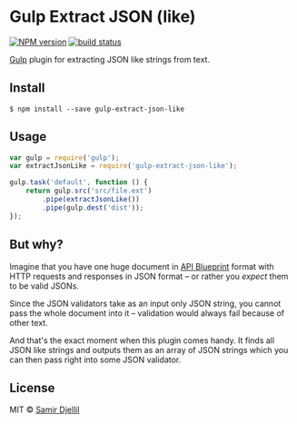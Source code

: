 # Gulp Extract JSON (like)

[![NPM version][npm-image]][npm-url]
[![build status][travis-image]][travis-url]

[Gulp](http://gulpjs.com) plugin for extracting JSON like strings from text.

## Install

```
$ npm install --save gulp-extract-json-like
```

## Usage

```js
var gulp = require('gulp');
var extractJsonLike = require('gulp-extract-json-like');

gulp.task('default', function () {
	return gulp.src('src/file.ext')
		.pipe(extractJsonLike())
		.pipe(gulp.dest('dist'));
});
```

## But why?

Imagine that you have one huge document in [API Blueprint](https://apiblueprint.org) format with HTTP requests and responses in JSON format – or rather you _expect_ them to be valid JSONs.

Since the JSON validators take as an input only JSON string, you cannot pass the whole document into it – validation would always fail because of other text.

And that's the exact moment when this plugin comes handy. It finds all JSON like strings and outputs them as an array of JSON strings which you can then pass right into some JSON validator.

## License

MIT © [Samir Djellil](http://samirdjellil.com)

[npm-image]: https://img.shields.io/npm/v/gulp-extract-json-like.svg?style=flat-square
[npm-url]: https://npmjs.org/package/gulp-extract-json-like
[travis-image]: https://img.shields.io/travis/saamo/gulp-extract-json-like/master.svg?style=flat-square
[travis-url]: https://travis-ci.org/saamo/gulp-extract-json-like
